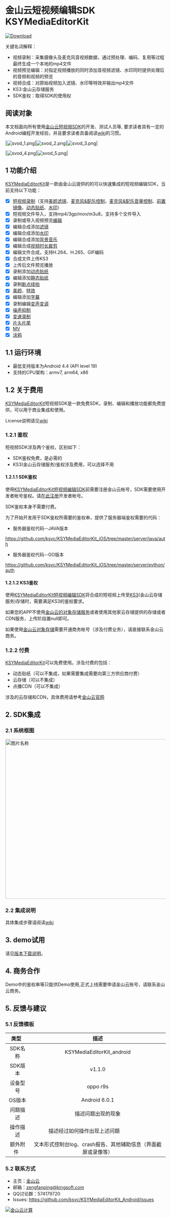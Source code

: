 # 金山云短视频编辑SDK KSYMediaEditorKit

[ ![Download](https://api.bintray.com/packages/ksvc/ksymediaeditor/libksysv-java/images/download.svg) ](https://bintray.com/ksvc/ksymediaeditor/libksysv-java/_latestVersion)

关键名词解释：
- 视频录制：采集摄像头及麦克风音视频数据，通过预处理、编码、复用等过程最终生成一个本地的mp4文件  
- 视频预览编辑：对指定视频播放的同时添加音视频滤镜、水印同时提供处理后的音频和视频的预览 
- 视频合成：对原始视频加入滤镜、水印等特效并输出mp4文件
- KS3:金山云存储服务  
- SDK鉴权：取得SDK的使用权

## 阅读对象
本文档面向所有使用[金山云短视频SDK][KSYMediaEditorKit]的开发、测试人员等, 要求读者具有一定的Android编程开发经验，并且要求读者具备阅读[wiki][wiki]的习惯。

|![svod_1.png](https://raw.githubusercontent.com/wiki/ksvc/KSYMediaEditorKit_iOS/images/svod_1.png)|![svod_2.png](https://raw.githubusercontent.com/wiki/ksvc/KSYMediaEditorKit_iOS/images/svod_2.png)|![svod_3.png](https://raw.githubusercontent.com/wiki/ksvc/KSYMediaEditorKit_iOS/images/svod_3.png)|

|![svod_4.png](https://raw.githubusercontent.com/wiki/ksvc/KSYMediaEditorKit_iOS/images/svod_4.png)|![svod_5.png](https://raw.githubusercontent.com/wiki/ksvc/KSYMediaEditorKit_iOS/images/svod_5.png)|


## 1 功能介绍
[KSYMediaEditorKit][KSYMediaEditorKit]是一款由金山云提供的的可以快速集成的短视频编辑SDK，当前支持以下功能：

* [x] [短视频录制](https://github.com/ksvc/KSYMediaEditorKit_Android/wiki/Recorder_Config_Params)（支持[美颜](https://github.com/ksvc/KSYStreamer_Android/wiki/Video_Filter_Inner)[滤镜](https://github.com/ksvc/KSYStreamer_Android/wiki/style_filter)、[麦克风&配乐控制](https://github.com/ksvc/KSYMediaEditorKit_Android/wiki/audio_config)，[麦克风&配乐音量控制](https://github.com/ksvc/KSYMediaEditorKit_Android/wiki/audio_config)、[前置镜像](https://github.com/ksvc/KSYStreamer_Android/wiki/front_camera_mirror)、[动态贴纸](https://docs.ksyun.com/read/latest/142/_book/index.html)、[水印](https://github.com/ksvc/KSYStreamer_Android/wiki/WaterMark)）
* [x] 短视频文件导入，支持mp4/3gp/mov/m3u8，支持多个文件导入
* [x] 录制或导入视频预览[编辑](https://github.com/ksvc/KSYMediaEditorKit_Android/wiki/Edit_Confi_Params)
* [x] 编辑合成添加[滤镜](https://github.com/ksvc/KSYStreamer_Android/wiki/style_filter)
* [x] 编辑合成添加[水印](https://github.com/ksvc/KSYMediaEditorKit_Android/wiki/edit_watermark)
* [x] 编辑合成添加[背景音乐](https://github.com/ksvc/KSYMediaEditorKit_Android/wiki/audio_config)
* [x] 编辑合成[视频时长裁剪](https://github.com/ksvc/KSYMediaEditorKit_Android/wiki/video_range)
* [x] 编辑文件合成，支持H.264、H.265、GIF编码
* [x] 合成文件上传KS3
* [x] 上传后文件预览播放 
* [x] 录制添加[动态贴纸](https://docs.ksyun.com/read/latest/142/_book/index.html) 
* [x] 编辑添加[静态贴纸](https://github.com/ksvc/KSYMediaEditorKit_Android/wiki/static_sticker) 
* [x] 录制[断点续拍](https://github.com/ksvc/KSYMediaEditorKit_Android/wiki/clip_record)
* [x] [美颜](https://github.com/ksvc/KSYStreamer_Android/wiki/Video_Filter_Inner)、[特效](https://github.com/ksvc/KSYStreamer_Android/wiki/style_filter)
* [x] 编辑添加[字幕](https://github.com/ksvc/KSYMediaEditorKit_Android/wiki/TextSticker)
* [x] 录制编辑[变声变调](https://github.com/ksvc/KSYStreamer_Android/wiki/Audio_Filter)
* [x] [噪声抑制](https://github.com/ksvc/KSYStreamer_Android/wiki/Audio_NoiseSuppression)
* [x] [变速录制](https://github.com/ksvc/KSYMediaEditorKit_Android/wiki/record_speed)  
* [x] [片头片尾](https://github.com/ksvc/KSYMediaEditorKit_Android/wiki/add_title_tail)  
* [x] [MV](https://github.com/ksvc/KSYMediaEditorKit_Android/wiki/mv)  
* [x] [涂鸦](https://github.com/ksvc/KSYMediaEditorKit_Android/wiki/scrawl)  

## 1.1 运行环境  
- 最低支持版本为Android 4.4 (API level 19)
- 支持的CPU架构：armv7, arm64, x86


## 1.2 关于费用
[KSYMediaEditorKit][KSYMediaEditorKit]短视频SDK是一款免费SDK，录制、编辑和播放功能都免费提供，可以用于商业集成和使用。

License说明请见[wiki][license]

### 1.2.1 鉴权
短视频SDK涉及两个鉴权，区别如下：
* SDK鉴权免费，是必需的
* KS3(金山云存储服务)鉴权涉及费用，可以选择不用

#### 1.2.1.1 SDK鉴权
使用[KSYMediaEditorKit短视频编辑SDK][KSYMediaEditorKit]前需要注册金山云帐号，SDK需要使用开发者帐号鉴权。请[在此注册][ksyun]开发者帐号。

SDK鉴权本身不需要付费。


为了开始开发用于SDK鉴权所需要的鉴权串，提供了服务器端鉴权需要的代码：

* 服务器鉴权代码--JAVA版本

https://github.com/ksvc/KSYMediaEditorKit_iOS/tree/master/server/java/auth

* 服务器鉴权代码--GO版本

https://github.com/ksvc/KSYMediaEditorKit_iOS/tree/master/server/python/auth


#### 1.2.1.2 KS3鉴权
使用[KSYMediaEditorKit短视频编辑SDK][KSYMediaEditorKit]将合成的短视频上传至[KS3][KS3](金山云存储服务)存储时，需要满足KS3的鉴权要求。

如果您的APP不使用[金山云的对象存储服务][KS3]或者使用其他家云存储提供的存储或者CDN服务，上传阶段置null即可。

如果使用[金山云对象存储][KS3]需要开通商务帐号（涉及付费业务），请直接联系金山云商务。

### 1.2.2 付费

[KSYMediaEditorKit][KSYMediaEditorKit]可以免费使用。涉及付费的包括：
* 动态贴纸（可以不集成，如果需要集成需要向第三方供应商付费）
* 云存储（可以不集成）
* 点播CDN（可以不集成）

涉及的云存储和CDN，具体费用请参考[金山云官网][ksyun]


## 2. SDK集成

### 2.1 系统框图

<img src="https://raw.githubusercontent.com/wiki/ksvc/KSYMediaEditorKit_Android/images/shortVideo.png" width = "708" height = "499.5" alt="图片名称" align=center />

### 2.2 集成说明
具体集成步骤请阅读[wiki][wiki]

## 3. demo试用
请见[版本下载说明](https://github.com/ksvc/KSYMediaEditorKit_Android/releases)。

## 4. 商务合作
Demo中的鉴权串等只能供Demo使用,正式上线需要申请金山云账号，请联系金山云商务。

## 5. 反馈与建议
### 5.1 反馈模板  

| 类型    | 描述|
| :---: | :---:| 
|SDK名称|KSYMediaEditorKit_android|
| SDK版本 | v1.1.0|
| 设备型号  | oppo r9s  |
| OS版本  | Android 6.0.1 |
| 问题描述  | 描述问题出现的现象  |
| 操作描述  | 描述经过如何操作出现上述问题                     |
| 额外附件   | 文本形式控制台log、crash报告、其他辅助信息（界面截屏或录像等） |

### 5.2 联系方式
- 主页：[金山云](http://www.ksyun.com/)
- 邮箱：<zengfanping@kingsoft.com>
- QQ讨论群：574179720
- Issues: <https://github.com/ksvc/KSYMediaEditorKit_Android/issues>

<a href="http://www.ksyun.com/"><img src="https://raw.githubusercontent.com/wiki/ksvc/KSYLive_Android/images/logo.png" border="0" alt="金山云计算" /></a>

[ksyun]:https://v.ksyun.com
[license]:https://github.com/ksvc/KSYMediaEditorKit_Android/wiki/license
[wiki]:https://github.com/ksvc/KSYMediaEditorKit_Android/wiki
[KSYMediaEditorKit]:https://github.com/ksvc/KSYMediaEditorKit_Android
[ks3]:https://www.ksyun.com/proservice/storage_service

